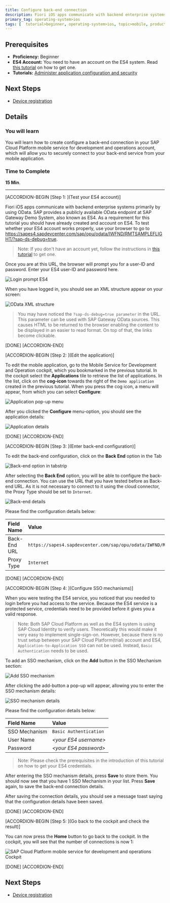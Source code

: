 ```yaml
---
title: Configure back-end connection
description: Fiori iOS apps communicate with backend enterprise systems primarily by using OData. In this tutorial you will create a back-end connection to an OData datasource for your application.
primary_tag: operating-system>ios
tags: [  tutorial>beginner, operating-system>ios, topic>mobile, products>sap-cloud-platform ]
---
```

## Prerequisites  
- **Proficiency:** Beginner
- **ES4 Account:** You need to have an account on the ES4 system. Read [this tutorial](https://www.sap.com/developer/tutorials/gateway-demo-signup.html) on how to get one.
- **Tutorials:** [Administer application configuration and security](https://www.sap.com/developer/tutorials/fiori-ios-hcpms-application-setup.html)

## Next Steps
- [Device registration](https://www.sap.com/developer/tutorials/fiori-ios-hcpms-device-registration.html)

## Details
### You will learn  
You will learn how to create configure a back-end connection in your SAP Cloud Platform mobile service for development and operations account, which will allow you to securely connect to your back-end service from your mobile application.

### Time to Complete
**15 Min**.

---


[ACCORDION-BEGIN [Step 1: ](Test your ES4 account)]

Fiori iOS apps communicate with backend enterprise systems primarily by using OData. SAP provides a publicly available OData endpoint at SAP Gateway Demo System, also known as ES4. As a requirement for this tutorial you should have already created and account on ES4. To test whether your ES4 account works properly, use your browser to go to https://sapes4.sapdevcenter.com/sap/opu/odata/IWFND/RMTSAMPLEFLIGHT/?sap-ds-debug=true.

> Note: If you don't have an account yet, follow the instructions in [this tutorial](https://www.sap.com/developer/tutorials/gateway-demo-signup.html) to get one.

Once you are at this URL, the browser will prompt you for a user-ID and password. Enter your ES4 user-ID and password here.

![Login prompt ES4](image-1.png)

When you have logged in, you should see an XML structure appear on your screen:

![OData XML structure](image-2.png)

> You may have noticed the `?sap-ds-debug=true parameter` in the URL. This parameter can be used with SAP Gateway OData sources. This causes HTML to be returned to the browser enabling the content to be displayed in an easier to read format. On top of that, the links become clickable.

[DONE]
[ACCORDION-END]

[ACCORDION-BEGIN [Step 2: ](Edit the application)]

To edit the mobile application, go to the Mobile Service for Development and Operation cockpit, which you bookmarked in the previous tutorial. In the cockpit select the **Applications** tile to retrieve the list of applications. In the list, click on the **cog-icon** towards the right of the `Demo application` created in the previous tutorial. When you press the cog icon, a menu will appear, from which you can select **Configure**:

![Application pop-up menu](image-3.png)

After you clicked the **Configure** menu-option, you should see the application details:

![Application details](image-4.png)

[DONE]
[ACCORDION-END]

[ACCORDION-BEGIN [Step 3: ](Enter back-end configuration)]

To edit the back-end configuration, click on the **Back End** option in the Tab

![Back-end option in tabstrip](image-5.png)

After selecting the **Back End** option, you will be able to configure the back-end connection. You can use the URL that you have tested before as Back-end URL. As it is not necessary to connect to it using the cloud connector, the Proxy Type should be set to `Internet`.

![Back-end details](image-6.png)

Please find the configuration details below:

Field Name                | Value
:-------------            | :-------------
Back-End URL              | `https://sapes4.sapdevcenter.com/sap/opu/odata/IWFND/RMTSAMPLEFLIGHT/`
Proxy Type                | `Internet`

[DONE]
[ACCORDION-END]

[ACCORDION-BEGIN [Step 4: ](Configure SSO mechanisms)]

When you were testing the ES4 service, you noticed that you needed to login before you had access to the service. Because the ES4 service is a protected service, credentials need to be provided before it gives you a valid response.

> Note: Both SAP Cloud Platform as well as the ES4 system is using SAP Cloud Identity to verify users. Theoretically this would make it very easy to implement single-sign-on. However, because there is no trust setup between your SAP Cloud Platform(trial) account and ES4, `Application-to-Application SSO` can not be used. Instead, `Basic Authentication` needs to be used.

To add an SSO mechanism, click on the **Add** button in the SSO Mechanism section:

![Add SSO mechanism](image-7.png)

After clicking the add-button a pop-up will appear, allowing you to enter the SSO mechanism details:

![SSO mechanism details](image-8.png)

Please find the configuration details below:

Field Name                | Value
:-------------            | :-------------
SSO Mechanism             | `Basic Authentication`
User Name                 | *&lt;your ES4 username&gt;*
Password                  | *&lt;your ES4 password&gt;*

> Note: Please check the prerequisites in the introduction of this tutorial on how to get your ES4 credentials.

After entering the SSO mechanism details, press **Save** to store them. You should now see that you have 1 SSO Mechanism in your list. Press **Save** again, to save the back-end connection details.

After saving the connection details, you should see a message toast saying that the configuration details have been saved.

[DONE]
[ACCORDION-END]

[ACCORDION-BEGIN [Step 5: ](Go back to the cockpit and check the result)]

You can now press the **Home** button to go back to the cockpit. In the cockpit, you will see that the number of connections is now 1:

![SAP Cloud Platform mobile service for development and operations Cockpit](image-9.png)

[DONE]
[ACCORDION-END]


## Next Steps
- [Device registration](https://www.sap.com/developer/tutorials/fiori-ios-hcpms-device-registration.html)
